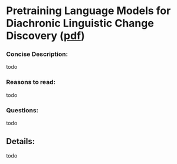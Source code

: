 
# Pretraining Language Models for Diachronic Linguistic Change Discovery ([pdf](paper_pdfs/2504.05523v2.pdf))


### Concise Description:

todo


### Reasons to read:

todo

### Questions:

todo

## Details:


todo